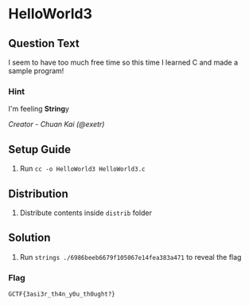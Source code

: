 # HelloWorld3

## Question Text
I seem to have too much free time so this time I learned C and made a sample program!

### Hint
I'm feeling **String**y

*Creator - Chuan Kai (@exetr)*

## Setup Guide
1. Run `cc -o HelloWorld3 HelloWorld3.c`

## Distribution
1. Distribute contents inside `distrib` folder

## Solution
1. Run `strings ./6986beeb6679f105067e14fea383a471` to reveal the flag
### Flag
`GCTF{3asi3r_th4n_y0u_th0ught?}`
